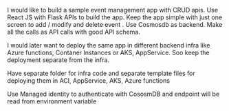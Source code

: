 I would like to build a sample event management app with CRUD apis. Use React JS with Flask APIs to build the app. Keep the app simple with just one screen to add / modify and delete event . Use Cosmosdb as backend. Make all the calls as API calls with good API schema.

I would later want to deploy the same app in different backend infra like Azure functions, Contaner Instances or AKS, AppService. Soo keep the deployment separate from the infra.

Have separate folder for infra code and separate template files for deploying them in ACI, AppService, AKS, Azure functions

Use Managed identity to authenticate with CososmDB and endpoint will be read from environment variable
